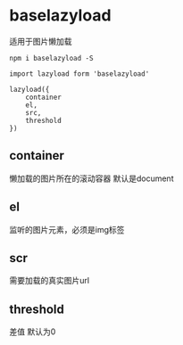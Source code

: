 # baselazyload
适用于图片懒加载

```
npm i baselazyload -S

import lazyload form 'baselazyload'

lazyload({
    container
    el,
    src,
    threshold
})
```

## container
懒加载的图片所在的滚动容器 默认是document

## el
监听的图片元素，必须是img标签

## scr
需要加载的真实图片url

## threshold
差值 默认为0
